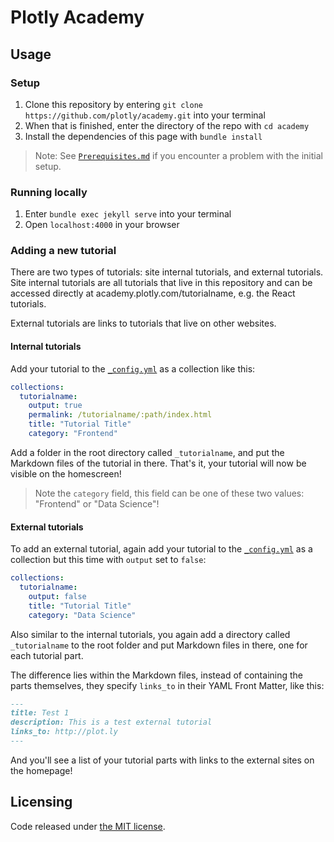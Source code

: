 # Plotly Academy

## Usage

### Setup

1. Clone this repository by entering `git clone https://github.com/plotly/academy.git` into your terminal
2. When that is finished, enter the directory of the repo with `cd academy`
3. Install the dependencies of this page with `bundle install`

> Note: See [`Prerequisites.md`](prerequisites.md) if you encounter a problem with the initial setup.

### Running locally

1. Enter `bundle exec jekyll serve` into your terminal
2. Open `localhost:4000` in your browser

### Adding a new tutorial

There are two types of tutorials: site internal tutorials, and external tutorials. Site internal tutorials are all tutorials that live in this repository and can be accessed directly at academy.plotly.com/tutorialname, e.g. the React tutorials.

External tutorials are links to tutorials that live on other websites.

#### Internal tutorials

Add your tutorial to the [`_config.yml`](_config.yml) as a collection like this:

```YAML
collections:
  tutorialname:
    output: true
    permalink: /tutorialname/:path/index.html
    title: "Tutorial Title"
    category: "Frontend"
```

Add a folder in the root directory called `_tutorialname`, and put the Markdown files of the tutorial in there. That's it, your tutorial will now be visible on the homescreen!

> Note the `category` field, this field can be one of these two values: "Frontend" or "Data Science"!

#### External tutorials

To add an external tutorial, again add your tutorial to the [`_config.yml`](_config.yml) as a collection but this time with `output` set to `false`:

```YAML
collections:
  tutorialname:
    output: false
    title: "Tutorial Title"
    category: "Data Science"
```

Also similar to the internal tutorials, you again add a directory called `_tutorialname` to the root folder and put Markdown files in there, one for each tutorial part.

The difference lies within the Markdown files, instead of containing the parts themselves, they specify `links_to` in their YAML Front Matter, like this:

```Markdown
---
title: Test 1
description: This is a test external tutorial
links_to: http://plot.ly
---
```

And you'll see a list of your tutorial parts with links to the external sites on the homepage!

## Licensing

Code released under [the MIT license](LICENSE.txt).
